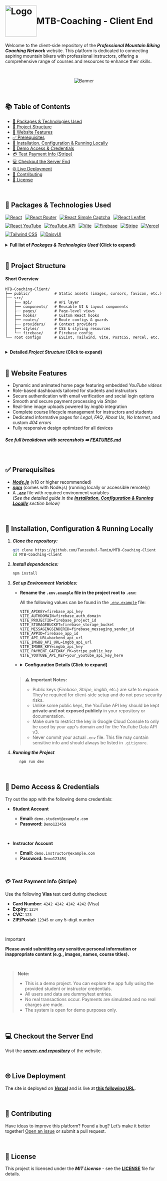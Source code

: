 <h1 style="display: flex; align-items: center;">
    <img src="https://raw.githubusercontent.com/Tanzeebul-Tamim/MTB-Coaching-Client/refs/heads/assets/doc/logo.png" alt="Logo" width="100"/>
    <span>MTB-Coaching - Client End</span>
</h1>

Welcome to the client-side repository of the **_Professional Mountain Biking Coaching Network_** website. This platform is dedicated to connecting aspiring mountain bikers with professional instructors, offering a comprehensive range of courses and resources to enhance their skills.

<br>

<p align="center">
   <img src="https://raw.githubusercontent.com/Tanzeebul-Tamim/MTB-Coaching-Client/refs/heads/assets/doc/banner.png" alt="Banner" />
</p>

<br>

## 📚 Table of Contents

-   [🧰 Packages & Technologies Used](#-packages--technologies-used)
-   [📁 Project Structure](#-project-structure)
-   [🚀 Website Features](#-website-features)
-   [✅ Prerequisites](#-prerequisites)
-   [🔧 Installation, Configuration & Running Locally](#-installation-configuration--running-locally)
-   [🔑 Demo Access & Credentials](#-demo-access--credentials)
-   [💳 Test Payment Info (Stripe)](#-test-payment-info-stripe)
-   [💻 Checkout the Server End](#-checkout-the-server-end)
-   [🌐 Live Deployment](#-live-deployment)
-   [🤝 Contributing](#-contributing)
-   [📄 License](#-license)

<br>

## 🧰 Packages & Technologies Used

<div style="display: flex; gap: 10px; flex-wrap: wrap;">  
   <a href="https://reactjs.org/" target="_blank" rel="noopener noreferrer">
      <img src="https://img.shields.io/badge/React-20232A?style=for-the-badge&logo=react&logoColor=61DAFB" alt="React" />
   </a>

   <a href="https://reactrouter.com/" target="_blank" rel="noopener noreferrer">
    <img src="https://img.shields.io/badge/React_Router-CA4245?style=for-the-badge&logo=react-router&logoColor=white" alt="React Router" />
  </a>

  <a href="https://www.npmjs.com/package/react-simple-captcha" target="_blank" rel="noopener noreferrer">
   <img src="https://img.shields.io/badge/React_Simple_Captcha-6B7280?style=for-the-badge&logo=react&logoColor=white" alt="React Simple Captcha" />
   </a>

   <a href="https://react-leaflet.js.org/" target="_blank" rel="noopener noreferrer">
   <img src="https://img.shields.io/badge/React_Leaflet-44A4AE?style=for-the-badge&logo=leaflet&logoColor=white" alt="React Leaflet" />
   </a>

   <a href="https://github.com/timarney/react-youtube" target="_blank" rel="noopener noreferrer">
   <img src="https://img.shields.io/badge/React_Youtube-FF0000?style=for-the-badge&logo=youtube&logoColor=white" alt="React YouTube" />
   </a>

   <a href="https://developers.google.com/youtube/v3" target="_blank" rel="noopener noreferrer">
    <img src="https://img.shields.io/badge/YouTube_API-FF0000?style=for-the-badge&logo=youtube&logoColor=white" alt="YouTube API" />
  </a>

   <a href="https://vitejs.dev/" target="_blank" rel="noopener noreferrer">
   <img src="https://img.shields.io/badge/Vite-646CFF?style=for-the-badge&logo=vite&logoColor=white" alt="Vite" />
   </a>

   <a href="https://firebase.google.com/" target="_blank" rel="noopener noreferrer">
    <img src="https://img.shields.io/badge/Firebase-FFCA28?style=for-the-badge&logo=firebase&logoColor=black" alt="Firebase" />
  </a>

  <a href="https://stripe.com/" target="_blank" rel="noopener noreferrer">
    <img src="https://img.shields.io/badge/Stripe-635BFF?style=for-the-badge&logo=stripe&logoColor=white" alt="Stripe" />
  </a>

  <a href="https://vercel.com/" target="_blank" rel="noopener noreferrer">
    <img src="https://img.shields.io/badge/Vercel-000000?style=for-the-badge&logo=vercel&logoColor=white" alt="Vercel" />
  </a>

   <a href="https://tailwindcss.com/" target="_blank" rel="noopener noreferrer">
    <img src="https://img.shields.io/badge/Tailwind_CSS-06B6D4?style=for-the-badge&logo=tailwind-css&logoColor=white" alt="Tailwind CSS" />
  </a>

  <a href="https://daisyui.com/" target="_blank" rel="noopener noreferrer">
    <img src="https://img.shields.io/badge/DaisyUI-5C6BC0?style=for-the-badge&logo=tailwind-css&logoColor=white" alt="DaisyUI" />
  </a>     
</div>

<br>

<details>
   <summary>
      <strong>
         Full list of <i>Packages & Technologies Used</i> (Click to expand)
      </strong>
   </summary>

#### **UI & Styling**

-   **React.js**: Core library for building user interfaces
-   **Tailwind CSS**: Utility-first CSS framework
-   **DaisyUI**: Tailwind CSS components
-   **React Icons**: For icons
-   **React Awesome Slider & Swiper**: For creating sliders
-   **React Simple Typewriter**: For typewriter effects
-   **React Awesome Reveal**: For awesome animations
-   **React Credit Cards**: For displaying interactive credit card forms and previews
-   **React Spinners**: For loading spinner components and indicators

#### **Routing & Navigation**

-   **React Router**: For routing and navigation
-   **React Router HashLink**: For smooth anchor navigation to sections within pages

#### **State & Data Handling**

-   **Environment Variables**: For configuration
-   **Moment**: For date manipulation

#### **Authentication & Security**

-   **Firebase**: For authentication
-   **React Simple Captcha**: For adding simple captcha validation to forms

#### **Payments**

-   **Stripe**: For payment processing

#### **Notifications & Alerts**

-   **SweetAlert2**: For beautiful alerts
-   **React Toastify**: For toast notifications

#### **Maps & Media**

-   **React Leaflet**: For interactive maps
-   **YouTube Data API v3**: For fetching and displaying YouTube video data dynamically
-   **React YouTube**: For embedding and controlling YouTube videos in React components

#### **Build & Deployment**

-   **vite-plugin-pwa**: For enabling Progressive Web App (PWA) features and installability
-   **Vercel**: For seamless and fast deployment of the client-side application

</details>

<br>

## 📁 Project Structure

#### Short Overview

```
MTB-Coaching-Client/
├── public/           # Static assets (images, cursors, favicon, etc.)
├── src/
│   ├── api/          # API layer
│   ├── components/   # Reusable UI & layout components
│   ├── pages/        # Page-level views
│   ├── hooks/        # Custom React hooks
│   ├── routes/       # Route configs & guards
│   ├── providers/    # Context providers
│   ├── styles/       # CSS & styling resources
│   └── firebase/     # Firebase config
└── root configs      # ESLint, Tailwind, Vite, PostCSS, Vercel, etc.
```

<br>

<details>

<summary><strong>Detailed <i>Project Structure</i> (Click to expand)</strong></summary>
<br>

```
MTB-Coaching-Client/
├── src/
│   ├── api/                          # API utility functions (authentication, bookings, and general API calls)
│   ├── components/                   # Organized UI components (layout, pages, skeletons, and reusable UI widgets)
│   │   ├── layout/                   # Main UI Components (Navbar, Footer, SideNav, and Leaflet map integrations)
│   │   ├── pages/                    # Error page & No Internet warning page
│   │   ├── skeletons/                # Skeleton loaders for all UI components
│   │   └── ui/                       # Reusable UI components (toggles, pagination, banners, etc.)
│   │
│   ├── firebase/                     # Firebase configuration for auth and services
│   ├── hooks/                        # Custom React hooks (auth, theme, screen size, etc.)
│   ├── layout/                       # Layout components for route structure (Main & Dashboard)
│   ├── pages/                        # All route-level views, grouped by feature/domain
│   │   ├── AboutUs/                  # Static About page content
│   │   ├── AddClass/                 # Instructor class creation form
│   │   ├── Authentication/           # Login, Register, Instructor Register + shared logic
│   │   ├── Classes/                  # Class listings, cards, and filter logic
│   │   ├── EnrolledClass/            # Student's enrolled class dashboard
│   │   ├── Faq/                      # Static or dynamic FAQ section
│   │   ├── Home/                     # Main homepage – banner, testimonials, popular sections
│   │   ├── Instructors/              # Public instructor directory view
│   │   ├── Legal/                    # Privacy policy, terms & conditions
│   │   ├── MyCourses/                # Instructor's own published classes + enrolled students
│   │   ├── MyProfile/                # Profile page with update/edit capability
│   │   ├── PaymentHistory/           # Record of past transactions for users
│   │   ├── SelectedClasses/          # Cart-like system before enrollment
│   │   │   ├── ...                   # Other files and folders
│   │   │   └── PaymentConfirmation/  # Checkout page + Stripe form, success/fail feedback
│   │   └── SingleInstructorsClasses/ # Detail page showing all classes information of a specific instructor
│   │
│   ├── providers/                    # React context providers (auth, screen size & network status)
│   ├── routes/
│   │   ├── config/                   # Route definitions for main and dashboard views (mainRoutes, dashboardRoutes & router)
│   │   ├── guard/                    # Route-level protection for components (private route & role based route protection)
│   │   └── utils/                    # Route-related utilities (scroll behavior and route tracking)
│   │
│   ├── styles/                       # Centralized theme colors for Tailwind and component styling
│   └── App.jsx                       # Root application component
│
├── public/
│   ├── assets/                       # Static assets used in the app
│   ├── cursors/                      # Custom mouse cursor icons used in the app
│   ├── favicon.png                   # Favicon for the website
│   └── manifest.json                 # PWA manifest file defining app metadata (name, icons, theme color, etc.)
│
├── .env.example                      # Sample environment variable file for local development
├── .eslintrc.cjs                     # ESLint configuration
├── .gitignore                        # Git ignored files and folders
├── FEATURES.md                       # Documentation of implemented features
├── index.html                        # Main HTML file served by Vite
├── LICENSE                           # MIT license for open source distribution
├── package.json                      # Project metadata and dependencies
├── package-lock.json                 # Auto-generated lockfile for npm dependencies
├── postcss.config.js                 # PostCSS setup for Tailwind and plugin usage
├── README.md                         # Project documentation (this file)
├── tailwind.config.js                # Tailwind CSS custom configuration
├── vercel.json                       # Vercel rewrites and deployment rules (SPA routing)
└── vite.config.js                    # Vite build and plugin configuration
```

</details>

<br>

## 🚀 Website Features

-   Dynamic and animated home page featuring embedded _YouTube videos_
-   Role-based dashboards tailored for students and instructors
-   Secure authentication with email verification and social login options
-   Smooth and secure payment processing via _Stripe_
-   Real-time image uploads powered by _imgbb_ integration
-   Complete course lifecycle management for instructors and students
-   Dedicated informative pages for _Legal_, _FAQ_, _About Us_, _No Internet_, and custom _404 errors_
-   Fully responsive design optimized for all devices

##### See full breakdown with screenshots ➡️ [FEATURES.md](./FEATURES.md)

<br>

## ✅ Prerequisites

-   [**_Node.js_**](https://nodejs.org/) (v18 or higher recommended)
-   [**_npm_**](https://www.npmjs.com/) (comes with Node.js) (running locally or accessible remotely)
-   A [**_`.env`_**](./.env.example) file with required environment variables  
    _(See the detailed guide in the [**Installation, Configuration & Running Locally**](#-installation-configuration--running-locally) section below)_

<br>

## 🔧 Installation, Configuration & Running Locally

1.  **_Clone the repository:_**

    ```sh
    git clone https://github.com/Tanzeebul-Tamim/MTB-Coaching-Client
    cd MTB-Coaching-Client
    ```

2.  **_Install dependencies:_**

    ```sh
    npm install
    ```

3.  **_Set up Environment Variables:_**

    -   **Rename the `.env.example` file in the project root to `.env`:**

        All the following values can be found in the [`.env.example`](./.env.example) file:

        ```env
        VITE_APIKEY=firebase_api_key
        VITE_AUTHDOMAIN=firebase_auth_domain
        VITE_PROJECTID=firebase_project_id
        VITE_STORAGEBUCKET=firebase_storage_bucket
        VITE_MESSAGINGSENDERID=firebase_messaging_sender_id
        VITE_APPID=firebase_app_id
        VITE_API_URL=backend_api_url
        VITE_IMGBB_API_URL=imgbb_api_url
        VITE_IMGBB_KEY=imgbb_api_key
        VITE_PAYMENT_GATEWAY_PK=stripe_public_key
        VITE_YOUTUBE_API_KEY=your_youtube_api_key_here
        ```

    -   <details>
         <summary><strong>Configuration Details (Click to expand)</strong></summary>

        -   **Firebase Configuration:**

            -   **`VITE_APIKEY`**: Firebase project's API key
            -   **`VITE_AUTHDOMAIN`**: Firebase project's authentication domain
            -   **`VITE_PROJECTID`**: Firebase project ID
            -   **`VITE_STORAGEBUCKET`**: Firebase project's storage bucket
            -   **`VITE_MESSAGINGSENDERID`**: Firebase messaging sender ID
            -   **`VITE_APPID`**: Firebase app ID
                <br>

        -   **imgbb Configuration:**

            -   **`VITE_IMGBB_API_URL`**: The base URL for [**_imgbb_**](https://imgbb.com/) API for image uploads.
            -   **`VITE_IMGBB_KEY`**: [**_imgbb_**](https://imgbb.com/) API key for image uploads.
                <br>

        -   **Backend API URL:**
            **`VITE_API_URL`**: The base URL for backend API (hosted server for this website).
            For more details about the server, see the [**server GitHub repository**](https://github.com/Tanzeebul-Tamim/MTB-Coaching-Server).
            <br>

        -   **STRIPE PUBLIC KEY:**  
             **`VITE_PAYMENT_GATEWAY_PK`**: [**_Stripe_**](https://stripe.com/) public key for payment processing.
            <br>

        -   **VITE_YOUTUBE_API_KEY**:
        **`VITE_YOUTUBE_API_KEY`**: Your Google Cloud YouTube Data API v3 key used to fetch video data dynamically.
        </details>

      <br>

    > ⚠️ **Important Notes:** <br>
    >
    > -   Public keys (_Firebase_, _Stripe_, _imgbb_, etc.) are safe to expose. They’re required for client-side setup and do not pose security risks.
    > -   Unlike some public keys, the YouTube API key should be kept **private and not exposed publicly** in your repository or documentation. <br>
    > -   Make sure to restrict the key in Google Cloud Console to only be used by your app's domain and for the YouTube Data API v3. <br>
    > -   Never commit your actual `.env` file. This file may contain sensitive info and should always be listed in `.gitignore`.

4.  **_Running the Project_**

    ```sh
       npm run dev
    ```

<br>

## 🔑 Demo Access & Credentials

Try out the app with the following demo credentials:

-   **Student Account**

    -   **Email:** `demo.student@example.com`
    -   **Password:** `Demo12345$`

<br>

-   **Instructor Account**

    -   **Email:** `demo.instructor@example.com`
    -   **Password:** `Demo12345$`

<br>

### 💳 Test Payment Info (Stripe)

Use the following **Visa** test card during checkout:

-   **Card Number**: `4242 4242 4242 4242` (Visa)
-   **Expiry:** `1234`
-   **CVC:** `123`
-   **ZIP/Postal:** `12345` or any 5-digit number

<br>


> [!IMPORTANT]
> **Please avoid submitting any sensitive personal information or inappropriate content (e.g., images, names, course titles).**

<br>

> **Note:** <br>
>
> -   This is a demo project. You can explore the app fully using the provided student or instructor credentials.
> -   All users and data are dummy/test entries.
> -   No real transactions occur. Payments are simulated and no real charges are made.
> -   The system is open for demo purposes only.

<br>

## 💻 Checkout the Server End

Visit the [**_server-end repository_**](https://github.com/Tanzeebul-Tamim/MTB-Coaching-Server) of the website.

<br>

## 🌐 Live Deployment

The site is deployed on [**_Vercel_**](https://vercel.com/) and is live at [**this following URL**](https://mtbcoachingnetwork.vercel.app/).

<br>

## 🤝 Contributing

Have ideas to improve this platform? Found a bug?
Let’s make it better together! [Open an issue](https://github.com/Tanzeebul-Tamim/MTB-Coaching-Client/issues) or submit a pull request.

<br>

## 📄 License

This project is licensed under the **_MIT License_** - see the [**LICENSE**](LICENSE) file for details.
